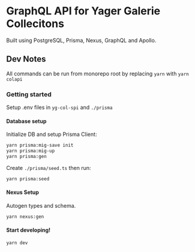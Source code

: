 # GraphQL API for Yager Galerie Collecitons

Built using PostgreSQL, Prisma, Nexus, GraphQL and Apollo.

## Dev Notes

All commands can be run from monorepo root by replacing `yarn` with `yarn colapi`

### Getting started

Setup .env files in `yg-col-spi` and `./prisma`

#### Database setup

Initialize DB and setup Prisma Client:

```sh
yarn prisma:mig-save init
yarn prisma:mig-up
yarn prisma:gen
```

Create `./prisma/seed.ts` then run:

```sh
yarn prisma:seed
```

#### Nexus Setup

Autogen types and schema.

```sh
yarn nexus:gen
```

#### Start developing!

```sh
yarn dev
```
